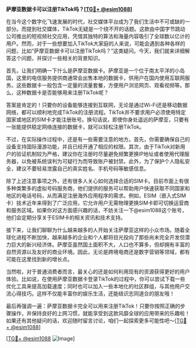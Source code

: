 **萨摩亚数据卡可以注册TikTok吗？[[TG💪+ @esim1088](https://t.me/s/esim1088)]**

在当今这个数字化飞速发展的时代，社交媒体平台成为了我们生活中不可或缺的一部分。而提到社交媒体，TikTok无疑是一个绕不开的话题。这款由中国字节跳动公司推出的短视频社交应用，凭借其独特的算法和海量内容吸引了全球数以亿计的用户。然而，对于一些想要加入TikTok大家庭的人来说，可能会遇到各种各样的问题，比如“萨摩亚数据卡可以注册TikTok吗？”这类疑问。今天，我们就来详细解答这个问题，并探讨一些相关的背景知识。

首先，让我们明确一下什么是萨摩亚数据卡。萨摩亚是一个位于南太平洋的小岛国，这里的电信服务提供商通常会出售本地的数据卡，供用户在国内使用互联网服务。这些数据卡一般包含一定量的流量套餐，方便用户浏览网页、观看视频等。那么，这种数据卡是否能够用来注册TikTok呢？

答案是肯定的！只要你的设备能够连接到互联网，无论是通过Wi-Fi还是移动数据网络，都可以顺利地完成TikTok的注册流程。TikTok并不要求用户必须使用特定国家或地区的SIM卡才能注册账号。换句话说，即使你身处遥远的萨摩亚，只要有一张能提供稳定网络连接的数据卡，就可以轻松注册TikTok。

不过，在实际操作过程中，还是有一些需要注意的地方。首先，你需要确保自己的设备支持国际漫游功能，并且已经开通了相应的权限。其次，由于TikTok对新用户的验证机制较为严格，建议你在注册时尽量避免频繁更换IP地址或者使用代理服务器，以免被系统误判为可疑行为而导致账户被封禁。此外，为了保护个人隐私安全，建议不要轻易泄露自己的真实姓名、手机号码等敏感信息。

除了上述注意事项之外，还有很多人关心如何选择合适的SIM卡。目前市面上有很多种类繁多的虚拟号码服务商，他们提供的服务可以帮助用户快速获取不同国家和地区的电话号码，从而满足注册海外应用程序的需求。例如，ESIM（嵌入式SIM卡）技术近年来得到了广泛应用，它允许用户无需物理更换SIM卡即可切换运营商和服务区域。如果你对这方面感兴趣的话，不妨关注一下@esim1088这个账号，他们会定期分享关于ESIM卡的相关资讯和技术支持。

接下来，让我们聊聊为什么越来越多的人开始关注萨摩亚这样的小众市场。随着全球化进程不断加快，越来越多的企业和个人都将目光投向了那些尚未完全开发但潜力巨大的新兴经济体。萨摩亚虽然国土面积不大，人口也不算多，但却拥有丰富的自然资源以及友好的商业环境。因此，无论是跨境电商还是数字营销等领域，都有可能在这里找到新的增长点。

当然啦，对于普通消费者而言，最关心的还是如何利用现有的资源获得更好的用户体验。比如说，在使用萨摩亚数据卡登录TikTok的过程中，你可以尝试下载一些优化工具来提高加载速度；同时也可以加入一些本地化的社区群组，与其他用户交流心得技巧。这样不仅能丰富你的娱乐生活，还能结识志同道合的朋友哦！

最后再强调一遍：萨摩亚数据卡完全可以用来注册TikTok！只要你按照正确的步骤操作，并保持良好的上网习惯，就能享受到这款风靡全球的应用带来的乐趣啦！如果还有其他疑问的话，欢迎随时留言讨论，咱们一起探索更多可能性吧～[[TG💪+ @esim1088](https://t.me/s/esim1088)]

[[TG💪+ @esim1088](https://t.me/s/esim1088) ![Image](https://i.postimg.cc/4NQfJmqS/Snipaste-2025-05-13-00-14-12.png)]